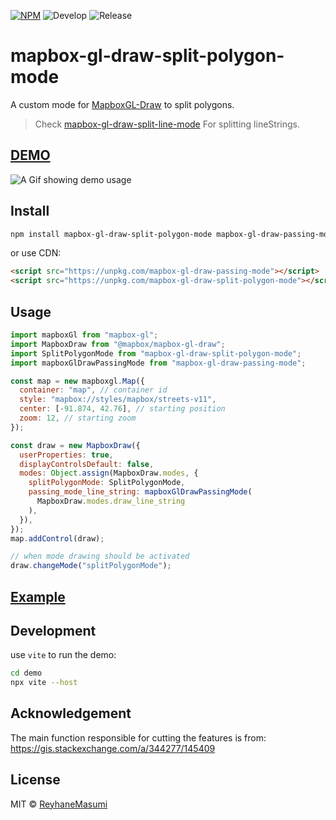 [![NPM](https://img.shields.io/npm/v/mapbox-gl-draw-split-polygon-mode.svg)](https://www.npmjs.com/package/mapbox-gl-draw-split-polygon-mode)
![Develop](https://github.com/reyhanemasumi/mapbox-gl-draw-split-polygon-mode/workflows/Develop/badge.svg)
![Release](https://github.com/reyhanemasumi/mapbox-gl-draw-split-polygon-mode/workflows/Release/badge.svg)

# mapbox-gl-draw-split-polygon-mode

A custom mode for [MapboxGL-Draw](https://github.com/mapbox/mapbox-gl-draw) to split polygons.

> Check [mapbox-gl-draw-split-line-mode](https://github.com/ReyhaneMasumi/mapbox-gl-draw-split-line-mode) For splitting lineStrings.

## [DEMO](https://reyhanemasumi.github.io/mapbox-gl-draw-split-polygon-mode/)

![A Gif showing demo usage](demo/public/demo.gif)

## Install

```bash
npm install mapbox-gl-draw-split-polygon-mode mapbox-gl-draw-passing-mode
```

or use CDN:

```html
<script src="https://unpkg.com/mapbox-gl-draw-passing-mode"></script>
<script src="https://unpkg.com/mapbox-gl-draw-split-polygon-mode"></script>
```

## Usage

```js
import mapboxGl from "mapbox-gl";
import MapboxDraw from "@mapbox/mapbox-gl-draw";
import SplitPolygonMode from "mapbox-gl-draw-split-polygon-mode";
import mapboxGlDrawPassingMode from "mapbox-gl-draw-passing-mode";

const map = new mapboxgl.Map({
  container: "map", // container id
  style: "mapbox://styles/mapbox/streets-v11",
  center: [-91.874, 42.76], // starting position
  zoom: 12, // starting zoom
});

const draw = new MapboxDraw({
  userProperties: true,
  displayControlsDefault: false,
  modes: Object.assign(MapboxDraw.modes, {
    splitPolygonMode: SplitPolygonMode,
    passing_mode_line_string: mapboxGlDrawPassingMode(
      MapboxDraw.modes.draw_line_string
    ),
  }),
});
map.addControl(draw);

// when mode drawing should be activated
draw.changeMode("splitPolygonMode");
```

## [Example](https://github.com/ReyhaneMasumi/mapbox-gl-draw-split-polygon-mode/blob/main/demo/src/App.js)

## Development

use `vite` to run the demo:

```bash
cd demo
npx vite --host
```

## Acknowledgement

The main function responsible for cutting the features is from:
https://gis.stackexchange.com/a/344277/145409

## License

MIT © [ReyhaneMasumi](LICENSE)
